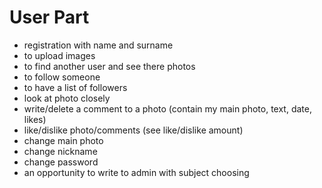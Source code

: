 # User Part

* registration with name and surname
* to upload images
* to find another user and see there photos
* to follow someone
* to have a list of followers
* look at photo closely
* write/delete a comment to a photo (contain my main photo, text, date, likes)
* like/dislike photo/comments (see like/dislike amount)
* change main photo
* change nickname
* change password
* an opportunity to write to admin with subject choosing
